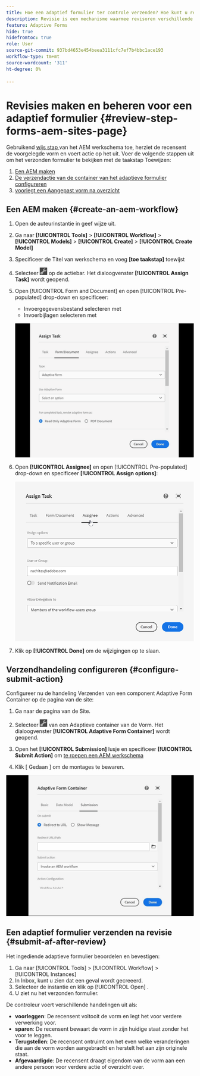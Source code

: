 ```yaml
---
title: Hoe een adaptief formulier ter controle verzenden? Hoe kunt u revisies beheren voor een bepaald adaptief formulier?
description: Revisie is een mechanisme waarmee revisoren verschillende taken voor adaptieve formulieren kunnen uitvoeren met de stap Taak toewijzen.
feature: Adaptive Forms
hide: true
hidefromtoc: true
role: User
source-git-commit: 937bd4653e454beea3111cfc7ef7b4bbc1ace193
workflow-type: tm+mt
source-wordcount: '311'
ht-degree: 0%

---
```



# Revisies maken en beheren voor een adaptief formulier {#review-step-forms-aem-sites-page}

Gebruikend [ wijs stap ](https://experienceleague.adobe.com/docs/experience-manager-cloud-service/content/forms/create-form-centric-workflows/aem-forms-workflow-step-reference.html#assign-task-step) van het AEM werkschema toe, herziet de recensent de voorgelegde vorm en voert actie op het uit. Voer de volgende stappen uit om het verzonden formulier te bekijken met de taakstap Toewijzen:

1. [Een AEM maken](#create-an-aem-workflow)
1. [De verzendactie van de container van het adaptieve formulier configureren](#configure-submit-action)
1. [ voorlegt een Aangepast vorm na overzicht ](#submit-af-after-review)

## Een AEM maken {#create-an-aem-workflow}

1. Open de auteurinstantie in geef wijze uit.
1. Ga naar **[!UICONTROL Tools]** > **[!UICONTROL Workflow]** > **[!UICONTROL Models]** > **[!UICONTROL Create]** > **[!UICONTROL Create Model]**
1. Specificeer de Titel van werkschema en voeg **[toe taakstap]** toewijst
1. Selecteer ![ settings_icon ](assets/settings_icon.png) op de actiebar. Het dialoogvenster **[!UICONTROL Assign Task]** wordt geopend.
1. Open [!UICONTROL Form and Document] en open [!UICONTROL Pre-populated] drop-down en specificeer:

   * Invoergegevensbestand selecteren met
   * Invoerbijlagen selecteren met

   ![ stap van het Overzicht ](/help/forms/assets/assigntask-review1.gif)

1. Open **[!UICONTROL Assignee]** en open [!UICONTROL Pre-populated] drop-down en specificeer **[!UICONTROL Assign  options]**:

   ![ stap van het Overzicht ](/help/forms/assets/review-assignstep.png)

1. Klik op **[!UICONTROL Done]** om de wijzigingen op te slaan.

## Verzendhandeling configureren {#configure-submit-action}

Configureer nu de handeling Verzenden van een component Adaptive Form Container op de pagina van de site:

1. Ga naar de pagina van de Site.
1. Selecteer ![ settings_icon ](assets/settings_icon.png) van een Adaptieve container van de Vorm. Het dialoogvenster **[!UICONTROL Adaptive Form Container]** wordt geopend.
1. Open het **[!UICONTROL Submission]** lusje en specificeer **[!UICONTROL Submit Action]** om [ te roepen een AEM werkschema ](https://experienceleague.adobe.com/docs/experience-manager-cloud-service/content/forms/adaptive-forms-authoring/authoring-adaptive-forms-foundation-components/configure-submit-actions-and-metadata-submission/configuring-submit-actions.html?lang=en#invoke-an-aem-workflow)

1. Klik [ Gedaan ] om de montages te bewaren.

![ voorlegging tab-reviewstep ](/help/forms/assets/submissiontab-reviewstep.gif)

## Een adaptief formulier verzenden na revisie {#submit-af-after-review}

Het ingediende adaptieve formulier beoordelen en bevestigen:

1. Ga naar [!UICONTROL Tools] > [!UICONTROL Workflow] > [!UICONTROL Instances]
1. In Inbox, kunt u zien dat een geval wordt gecreeerd.
1. Selecteer de instantie en klik op [!UICONTROL Open] .
1. U ziet nu het verzonden formulier.

De controleur voert verschillende handelingen uit als:

* **voorleggen**: De recensent voltooit de vorm en legt het voor verdere verwerking voor.
* **sparen**: De recensent bewaart de vorm in zijn huidige staat zonder het voor te leggen.
* **Terugstellen**: De recensent ontruimt om het even welke veranderingen die aan de vorm worden aangebracht en herstelt het aan zijn originele staat.
* **Afgevaardigde**: De recensent draagt eigendom van de vorm aan een andere persoon voor verdere actie of overzicht over.
